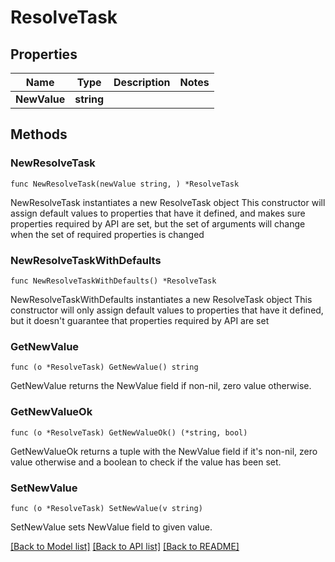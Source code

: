# ResolveTask

## Properties

Name | Type | Description | Notes
------------ | ------------- | ------------- | -------------
**NewValue** | **string** |  | 

## Methods

### NewResolveTask

`func NewResolveTask(newValue string, ) *ResolveTask`

NewResolveTask instantiates a new ResolveTask object
This constructor will assign default values to properties that have it defined,
and makes sure properties required by API are set, but the set of arguments
will change when the set of required properties is changed

### NewResolveTaskWithDefaults

`func NewResolveTaskWithDefaults() *ResolveTask`

NewResolveTaskWithDefaults instantiates a new ResolveTask object
This constructor will only assign default values to properties that have it defined,
but it doesn't guarantee that properties required by API are set

### GetNewValue

`func (o *ResolveTask) GetNewValue() string`

GetNewValue returns the NewValue field if non-nil, zero value otherwise.

### GetNewValueOk

`func (o *ResolveTask) GetNewValueOk() (*string, bool)`

GetNewValueOk returns a tuple with the NewValue field if it's non-nil, zero value otherwise
and a boolean to check if the value has been set.

### SetNewValue

`func (o *ResolveTask) SetNewValue(v string)`

SetNewValue sets NewValue field to given value.



[[Back to Model list]](../README.md#documentation-for-models) [[Back to API list]](../README.md#documentation-for-api-endpoints) [[Back to README]](../README.md)


